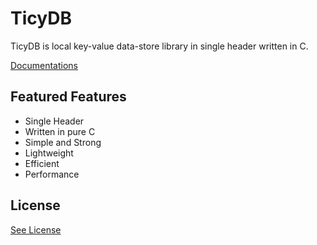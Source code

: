 # TicyDB
TicyDB is local key-value data-store library in single header written in C.

[Documentations](https://github.com/mertcandav/ticydb/tree/master/docs)

## Featured Features
+ Single Header
+ Written in pure C
+ Simple and Strong
+ Lightweight
+ Efficient
+ Performance

## License
[See License](https://github.com/mertcandav/ticydb/blob/master/LICENSE)
